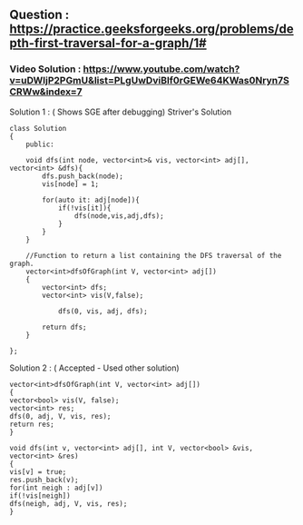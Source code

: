 ## Question : https://practice.geeksforgeeks.org/problems/depth-first-traversal-for-a-graph/1#

### Video Solution : https://www.youtube.com/watch?v=uDWljP2PGmU&list=PLgUwDviBIf0rGEWe64KWas0Nryn7SCRWw&index=7


Solution 1 : ( Shows SGE after debugging) Striver's Solution

```
class Solution 
{
    public:

    void dfs(int node, vector<int>& vis, vector<int> adj[], vector<int> &dfs){
        dfs.push_back(node);
        vis[node] = 1;

        for(auto it: adj[node]){
            if(!vis[it]){
                dfs(node,vis,adj,dfs);
            }
        }
    }

	//Function to return a list containing the DFS traversal of the graph.
	vector<int>dfsOfGraph(int V, vector<int> adj[])
	{
	    vector<int> dfs;
        vector<int> vis(V,false);
        
            dfs(0, vis, adj, dfs);
        
        return dfs;
    }

};
```

Solution 2 : ( Accepted - Used other solution)

```
vector<int>dfsOfGraph(int V, vector<int> adj[])
{
vector<bool> vis(V, false);
vector<int> res;
dfs(0, adj, V, vis, res);
return res;
}

void dfs(int v, vector<int> adj[], int V, vector<bool> &vis, vector<int> &res)
{
vis[v] = true;
res.push_back(v);
for(int neigh : adj[v])
if(!vis[neigh])
dfs(neigh, adj, V, vis, res);
}
```




